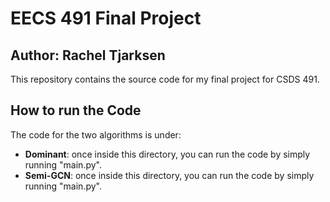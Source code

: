 # EECS 491 Final Project 
## Author: Rachel Tjarksen 
This repository contains the source code for my final project for CSDS 491.

## How to run the Code
The code for the two algorithms is under:  
  - **Dominant**: once inside this directory, you can run the code by simply running "main.py".  
  - **Semi-GCN**: once inside this directory, you can run the code by simply running "main.py".  
